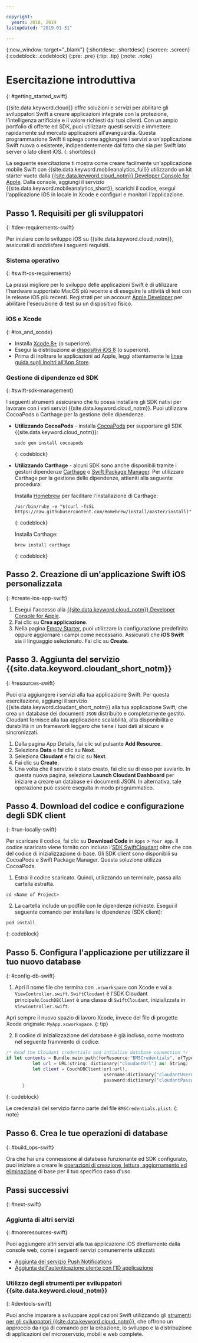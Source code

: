```yaml
---

copyright:
  years: 2018, 2019
lastupdated: "2019-01-31"

---
```


{:new_window: target="_blank"}
{:shortdesc: .shortdesc}
{:screen: .screen}
{:codeblock: .codeblock}
{:pre: .pre}
{:tip: .tip}
{:note: .note}

# Esercitazione introduttiva
{: #getting_started_swift}

{{site.data.keyword.cloud}} offre soluzioni e servizi per abilitare gli sviluppatori Swift a creare applicazioni integrate con la protezione, l'intelligenza artificiale e il valore richiesti dai tuoi clienti. Con un ampio portfolio di offerte ed SDK, puoi utilizzare questi servizi e immettere rapidamente sul mercato applicazioni all'avanguardia. Questa programmazione Swift ti spiega come aggiungere i servizi a un'applicazione Swift nuova o esistente, indipendentemente dal fatto che sia per Swift lato server o lato client iOS.
{: shortdesc}

La seguente esercitazione ti mostra come creare facilmente un'applicazione mobile Swift con {{site.data.keyword.mobileanalytics_full}} utilizzando un kit starter vuoto dalla [{{site.data.keyword.cloud_notm}} Developer Console for Apple](https://cloud.ibm.com/developer/appledevelopment/starter-kits). Dalla console, aggiungi il servizio {{site.data.keyword.mobileanalytics_short}}, scarichi il codice, esegui l'applicazione iOS in locale in Xcode e configuri e monitori l'applicazione.

## Passo 1. Requisiti per gli sviluppatori
{: #dev-requirements-swift}

Per iniziare con lo sviluppo iOS su {{site.data.keyword.cloud_notm}}, assicurati di soddisfare i seguenti requisiti.

### Sistema operativo
{: #swift-os-requirements}

La prassi migliore per lo sviluppo delle applicazioni Swift è di utilizzare l'hardware supportato MacOS più recente e di eseguire le attività di test con le release iOS più recenti. Registrati per un account [Apple Developer](https://developer.apple.com/) per abilitare l'esecuzione di test su un dispositivo fisico.

### iOS e Xcode
{: #ios_and_xcode}

- Installa [Xcode 8+](https://developer.apple.com/xcode/) (o superiore).
- Esegui la distribuzione ai [dispositivi iOS 8](https://support.apple.com/downloads/ios) (o superiore).
- Prima di inoltrare le applicazioni ad Apple, leggi attentamente le [linee guida sugli inoltri all'App Store](https://developer.apple.com/app-store/guidelines/).

### Gestione di dipendenze ed SDK
{: #swift-sdk-management}

I seguenti strumenti assicurano che tu possa installare gli SDK nativi per lavorare con i vari servizi {{site.data.keyword.cloud_notm}}. Puoi utilizzare CocoaPods o Carthage per la gestione delle dipendenze.

* **Utilizzando CocoaPods** - installa [CocoaPods](https://cocoapods.org/) per supportare gli SDK {{site.data.keyword.cloud_notm}}:
  ```
  sudo gem install cocoapods
  ```
  {: codeblock}

* **Utilizzando Carthage** - alcuni SDK sono anche disponibili tramite i gestori dipendenze [Carthage](https://github.com/Carthage/Carthage) o [Swift Package Manager](https://swift.org/package-manager/). Per utilizzare Carthage per la gestione delle dipendenze, attieniti alla seguente procedura:

  Installa [Homebrew](https://brew.sh/) per facilitare l'installazione di Carthage:
  ```
  /usr/bin/ruby -e "$(curl -fsSL https://raw.githubusercontent.com/Homebrew/install/master/install)"
  ```
  {: codeblock}

  Installa Carthage:
  ```
  brew install carthage
  ```
  {: codeblock}

## Passo 2. Creazione di un'applicazione Swift iOS personalizzata
{: #create-ios-app-swift}

1. Esegui l'accesso alla [{{site.data.keyword.cloud_notm}} Developer Console for Apple](https://cloud.ibm.com/developer/appledevelopment/starter-kits).
2. Fai clic su **Crea applicazione**.
3. Nella pagina [Empty Starter](https://cloud.ibm.com/developer/appledevelopment/create-app), puoi utilizzare la configurazione predefinita oppure aggiornare i campi come necessario. Assicurati che **iOS Swift** sia il linguaggio selezionato. Fai clic su **Create**.

## Passo 3. Aggiunta del servizio {{site.data.keyword.cloudant_short_notm}}
{: #resources-swift}

Puoi ora aggiungere i servizi alla tua applicazione Swift. Per questa esercitazione, aggiungi il servizio {{site.data.keyword.cloudant_short_notm}} alla tua applicazione Swift, che crea un database dei documenti `JSON` distribuito e completamente gestito. Cloudant fornisce alla tua applicazione scalabilità, alta disponibilità e durabilità in un framework leggero che tiene i tuoi dati al sicuro e sincronizzati.

1. Dalla pagina App Details, fai clic sul pulsante **Add Resource**.
2. Seleziona **Data** e fai clic su **Next**.
3. Seleziona **Cloudant** e fai clic su **Next**.
4. Fai clic su **Create**.
5. Una volta che il servizio è stato creato, fai clic su di esso per avviarlo. In questa nuova pagina, seleziona **Launch Cloudant Dashboard** per iniziare a creare un database e i documenti JSON. In alternativa, tale operazione può essere eseguita in modo programmatico.

## Passo 4. Download del codice e configurazione degli SDK client
{: #run-locally-swift}

Per scaricare il codice, fai clic su **Download Code** in `Apps` > `Your App`. Il codice scaricato viene fornito con incluso l'[SDK SwiftCloudant](https://github.com/cloudant/swift-cloudant) oltre che con del codice di inizializzazione di base. Gli SDK client sono disponibili su CocoaPods e Swift Package Manager. Questa soluzione utilizza CocoaPods.

1. Estrai il codice scaricato. Quindi, utilizzando un terminale, passa alla cartella estratta.
  ```
  cd <Name of Project>
  ```

2. La cartella include un podfile con le dipendenze richieste. Esegui il seguente comando per installare le dipendenze (SDK client):
  ```
  pod install
  ```
  {: codeblock}

## Passo 5. Configura l'applicazione per utilizzare il tuo nuovo database
{: #config-db-swift}

1. Apri il nome file che termina con `.xcworkspace` con Xcode e vai a `ViewController.swift`. `SwiftCloudant` è l'SDK Cloudant principale.`CouchDBClient` è una classe di `SwiftCloudant`, inizializzata in `ViewController.swift`.

  Apri sempre il nuovo spazio di lavoro Xcode, invece del file di progetto Xcode originale: `MyApp.xcworkspace`.
  {: tip}

2. Il codice di inizializzazione del database è già incluso, come mostrato nel seguente frammento di codice:
  ```swift
  /* Read the Cloudant credentials and intialize database connection */
  if let contents = Bundle.main.path(forResource:"BMSCredentials", ofType: "plist"), let dictionary = NSDictionary(contentsOfFile: contents) {
            let url = URL(string: dictionary["cloudantUrl"] as! String)
            let client = CouchDBClient(url:url!,
                                       username:dictionary["cloudantUsername"] as? String,
                                       password:dictionary["cloudantPassword"] as? String)
        }
  ```
  {: codeblock}

  Le credenziali del servizio fanno parte del file `BMSCredentials.plist`.
  {: note}

## Passo 6. Crea le tue operazioni di database
{: #build_ops-swift}

Ora che hai una connessione al database funzionante ed SDK configurato, puoi iniziare a creare le [operazioni di creazione, lettura, aggiornamento ed eliminazione](./data/cloudant.html#basic-operations) di base per il tuo specifico caso d'uso.

## Passi successivi
{: #next-swift}

### Aggiunta di altri servizi
{: #moreresources-swift}

Puoi aggiungere altri servizi alla tua applicazione iOS direttamente dalla console web, come i seguenti servizi comunemente utilizzati:

* [Aggiunta del servizio Push Notifications](/docs/services/mobilepush/index.html)
* [Aggiunta dell'autenticazione utente con l'ID applicazione](/docs/services/appid/index.html)

### Utilizzo degli strumenti per sviluppatori {{site.data.keyword.cloud_notm}}
{: #devtools-swift}

Puoi anche imparare a sviluppare applicazioni Swift utilizzando gli [strumenti per gli sviluppatori {{site.data.keyword.cloud_notm}}](/docs/cli/index.html), che offrono un approccio da riga di comando per la creazione, lo sviluppo e la distribuzione di applicazioni del microservizio, mobili e web complete.
